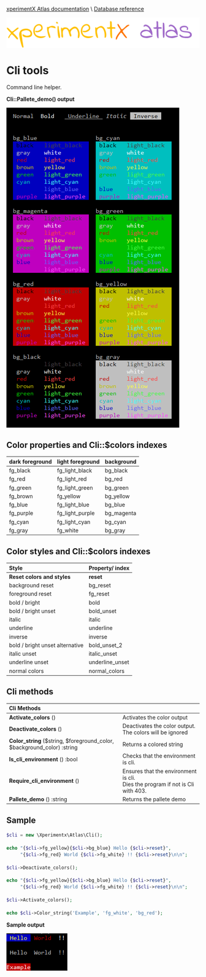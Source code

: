 [xperimentX Atlas documentation](README.md) 
\ [Database reference](Database-reference.md)

![xperimentx atlas](images/atlas.png) 

# Cli tools

Command line helper. 

**Cli::Pallete_demo() output**

![Cli pallete demo](images/cli/cli-pallete.png) 

 
## Color properties and Cli::$colors indexes
| dark foreground | light foreground | background | 
|:-----------|:---------------|:----------|
|fg_black    |fg_light_black  |bg_black   |
|fg_red      |fg_light_red    |bg_red     |
|fg_green    |fg_light_green  |bg_green   |
|fg_brown    |fg_yellow       |bg_yellow  |
|fg_blue     |fg_light_blue   |bg_blue    |
|fg_purple   |fg_light_purple |bg_magenta |
|fg_cyan     |fg_light_cyan   |bg_cyan    |
|fg_gray     |fg_white        |bg_gray    |

## Color styles and Cli::$colors indexes

|Style                              |Property/ index |
|:----------------------------------|:---------------|
|**Reset colors and styles**       |**reset**       |
|background reset                   |bg_reset        |
|foreground reset                   |fg_reset        |
|bold / bright                      |bold            |
|bold / bright  unset               |bold_unset      |
|italic                             |italic          |
|underline                          |underline       |
|inverse                            |inverse         |
|bold / bright unset alternative    |bold_unset_2    |
|italic unset                       |italic_unset    |
|underline unset                    |underline_unset |
|normal colors                      |normal_colors   |


## Cli methods

|Cli Methods| |
|:-------|:-----------|
| **Activate_colors** () | Activates the color output    |
| **Deactivate_colors** ()| Deactivates the color output. The colors will be ignored |
| **Color_string** ($string, $foreground_color, $background_color) :string |Returns a colored string |
| **Is_cli_environment** () :bool | Checks that the environment is cli. |
| **Require_cli_environment** () | Ensures that the environment is cli.<br>Dies the program if not is Cli with 403.|
| **Pallete_demo** () :string | Returns the pallete demo|
     

## Sample

```php
$cli = new \Xperimentx\Atlas\Cli();

echo "{$cli->fg_yellow}{$cli->bg_blue} Hello {$cli->reset}",
     "{$cli->fg_red} World {$cli->fg_white} !! {$cli->reset}\n\n";

$cli->Deactivate_colors();

echo "{$cli->fg_yellow}{$cli->bg_blue} Hello {$cli->reset}",
     "{$cli->fg_red} World {$cli->fg_white} !! {$cli->reset}\n\n";

$cli->Activate_colors();

echo $cli->Color_string('Example', 'fg_white', 'bg_red');

```

**Sample output**

![Cli sample output](images/cli/cli-sample.png) 